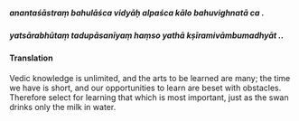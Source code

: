 ##### anantaśāstraṃ bahulāśca vidyāḥ alpaśca kālo bahuvighnatā ca .
##### yatsārabhūtaṃ tadupāsanīyaṃ haṃso yathā kṣīramivāmbumadhyāt ..

#### Translation

Vedic knowledge is unlimited, and the arts to be learned are many; the time we have is short, and our opportunities to learn are beset with obstacles. Therefore select for learning that which is most important, just as the swan drinks only the milk in water.